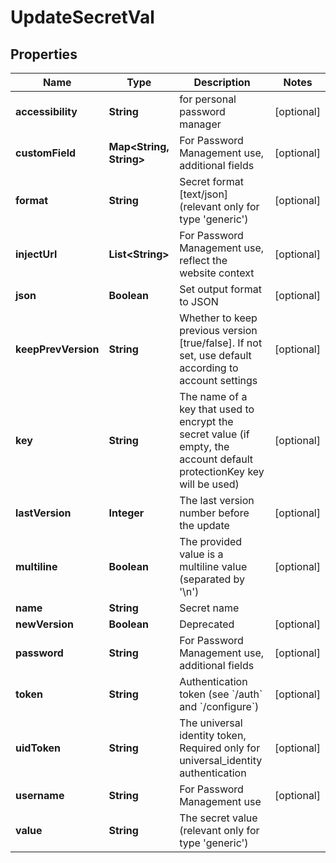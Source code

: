 

# UpdateSecretVal


## Properties

Name | Type | Description | Notes
------------ | ------------- | ------------- | -------------
**accessibility** | **String** | for personal password manager |  [optional]
**customField** | **Map&lt;String, String&gt;** | For Password Management use, additional fields |  [optional]
**format** | **String** | Secret format [text/json] (relevant only for type &#39;generic&#39;) |  [optional]
**injectUrl** | **List&lt;String&gt;** | For Password Management use, reflect the website context |  [optional]
**json** | **Boolean** | Set output format to JSON |  [optional]
**keepPrevVersion** | **String** | Whether to keep previous version [true/false]. If not set, use default according to account settings |  [optional]
**key** | **String** | The name of a key that used to encrypt the secret value (if empty, the account default protectionKey key will be used) |  [optional]
**lastVersion** | **Integer** | The last version number before the update |  [optional]
**multiline** | **Boolean** | The provided value is a multiline value (separated by &#39;\\n&#39;) |  [optional]
**name** | **String** | Secret name | 
**newVersion** | **Boolean** | Deprecated |  [optional]
**password** | **String** | For Password Management use, additional fields |  [optional]
**token** | **String** | Authentication token (see &#x60;/auth&#x60; and &#x60;/configure&#x60;) |  [optional]
**uidToken** | **String** | The universal identity token, Required only for universal_identity authentication |  [optional]
**username** | **String** | For Password Management use |  [optional]
**value** | **String** | The secret value (relevant only for type &#39;generic&#39;) | 



